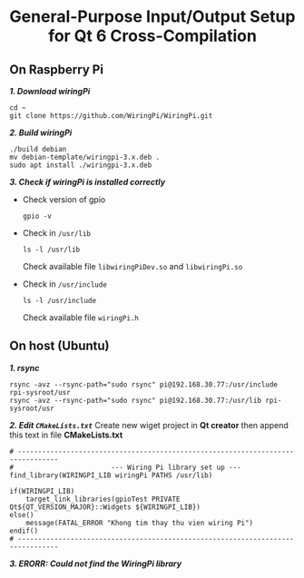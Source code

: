 <h1 align="center">General-Purpose Input/Output Setup for Qt 6 Cross-Compilation</h1>

## On Raspberry Pi
***1. Download wiringPi***
```
cd ~
git clone https://github.com/WiringPi/WiringPi.git
```

***2. Build wiringPi***
```
./build debian
mv debian-template/wiringpi-3.x.deb .
sudo apt install ./wiringpi-3.x.deb
```

***3. Check if wiringPi is installed correctly***
* Check version of gpio
    ```
    gpio -v 
    ```

* Check in `/usr/lib`
    ```
    ls -l /usr/lib
    ```
    Check available file `libwiringPiDev.so` and `libwiringPi.so`
* Check in `/usr/include`
    ```
    ls -l /usr/include
    ```
    Check available file `wiringPi.h`
## On host (Ubuntu)
***1. rsync***
```
rsync -avz --rsync-path="sudo rsync" pi@192.168.30.77:/usr/include rpi-sysroot/usr
rsync -avz --rsync-path="sudo rsync" pi@192.168.30.77:/usr/lib rpi-sysroot/usr 
```
***2. Edit `CMakeLists.txt`*** 
Create new wiget project in **Qt creator** then append this text in file **CMakeLists.txt** 
```
# --------------------------------------------------------------------------------
#              			 --- Wiring Pi library set up ---
find_library(WIRINGPI_LIB wiringPi PATHS /usr/lib)

if(WIRINGPI_LIB)
    target_link_libraries(gpioTest PRIVATE Qt${QT_VERSION_MAJOR}::Widgets ${WIRINGPI_LIB})
else()
    message(FATAL_ERROR "Khong tim thay thu vien wiring Pi")
endif()
# --------------------------------------------------------------------------------
```
***3. ERORR: Could not find the WiringPi library*** 

